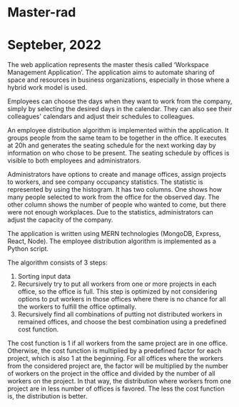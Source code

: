 # Master-rad
# Septeber, 2022

The web application represents the master thesis called ‘Workspace Management Application’. The application aims to automate sharing of space and resources in business organizations, especially in those where a hybrid work model is used.

Employees can choose the days when they want to work from the company, simply by selecting the desired days in the calendar. They can also see their colleagues' calendars and adjust their schedules to colleagues.

An employee distribution algorithm is implemented within the application. It groups people from the same team to be together in the office. It executes at 20h and generates the seating schedule for the next working day by information on who chose to be present. The seating schedule by offices is visible to both employees and administrators.

Administrators have options to create and manage offices, assign projects to workers, and see company occupancy statistics. The statistic is represented by using the histogram. It has two columns. One shows how many people selected to work from the office for the observed day. The other column shows the number of people who wanted to come, but there were not enough workplaces. Due to the statistics, administrators can adjust the capacity of the company.

The application is written using MERN technologies (MongoDB, Express, React, Node). The employee distribution algorithm is implemented as a Python script.

The algorithm consists of 3 steps:
1. Sorting input data
2. Recursively try to put all workers from one or more projects in each office, so the office is full. This step is optimized by not considering options to put workers in those offices where there is no chance for all the workers to fulfill the office optimally.
3. Recursively find all combinations of putting not distributed workers in remained offices, and choose the best combination using a predefined cost function.

The cost function is 1 if all workers from the same project are in one office. Otherwise, the cost function is multiplied by a predefined factor for each project, which is also 1 at the beginning. For all offices where the workers from the considered project are, the factor will be multiplied by the number of workers on the project in the office and divided by the number of all workers on the project. In that way, the distribution where workers from one project are in less number of offices is favored. The less the cost function is, the distribution is better.

